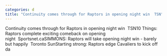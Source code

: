 ```yaml
---
categories: d
title: "Continuity comes through for Raptors in opening night win  TSN"
---
```

Continuity comes through for Raptors in opening night win&nbsp;&nbsp;TSN10 Things: Raptors complete exciting comeback on opening night&nbsp;&nbsp;Sportsnet.caSIMMONS: Raptors will take opening night win - barely but happily&nbsp;&nbsp;Toronto SunStarting strong: Raptors edge Cavaliers to kick off da